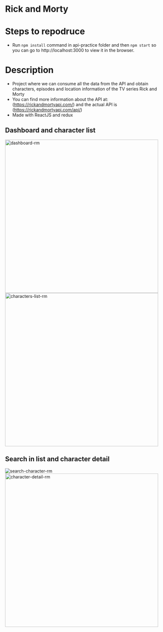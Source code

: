 # Rick and Morty

# Steps to repodruce

- Run `npm install` command in api-practice folder and then `npm start` so you can go to http://localhost:3000 to view it in the browser.

# Description

- Project where we can consume all the data from the API and obtain characters, episodes and location information of the TV series Rick and Morty
- You can find more information about the API at: (https://rickandmortyapi.com/) and the actual API is (https://rickandmortyapi.com/api/)
- Made with ReactJS and redux

## Dashboard and character list 

<img src="https://i.ibb.co/vPJ2gNj/dashboard-rm.png" alt="dashboard-rm" height="500px"> <img src="https://i.ibb.co/1LCrj2H/characters-list-rm.png" alt="characters-list-rm" height="500px">

## Search in list and character detail

<img src="https://i.ibb.co/JQ8xrbz/search-character-rm.png" alt="search-character-rm"> <img src="https://i.ibb.co/PctWqcB/character-detail-rm.png" alt="character-detail-rm" height="500px">




